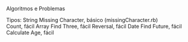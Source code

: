  Algoritmos e Problemas

Tipos:
    String
        Missing Character, básico (missingCharacter.rb)        
        Count, fácil
    Array
        Find Three, fácil
        Reversal, fácil
    Date
        Find Future, fácil
        Calculate Age, fácil